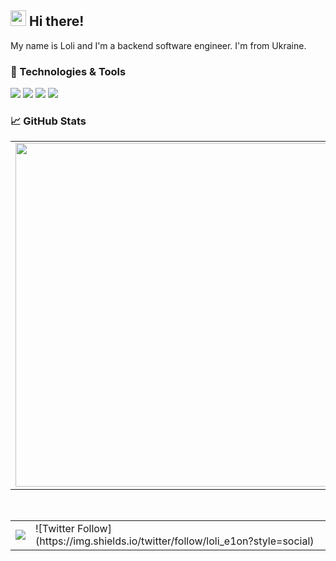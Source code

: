 ## <img src="https://raw.githubusercontent.com/extremecodetv/extremecodetv/master/wave.gif" width="25px"> Hi there! 

My name is Loli and I'm a backend software engineer. I'm from Ukraine.

### 🔧 Technologies & Tools

![](https://img.shields.io/badge/OS-Linux-informational?style=flat-square&logo=linux&logoColor=white&color=5194f0&bgcolor=110d17)
![](https://img.shields.io/badge/Cloud-AWS-informational?style=flat-square&logo=amazon&logoColor=white&color=5194f0)
![](https://img.shields.io/badge/Editor-VS%20Code-informational?style=flat-square&logo=web-storm&logoColor=white&color=5194f0)
![](https://img.shields.io/badge/Code-JavaScript-informational?style=flat-square&logo=javascript&logoColor=white&color=5194f0)

### 📈 GitHub Stats
<p align="center">
  <table>
  <tr>
      <td><img width="550px" align="left" src="https://github-readme-stats.vercel.app/api?username=LoliE1ON&hide_border=true&count_private=false&layout=compact&hide_title=true&show_icons=true&theme=dark&icon_color=5194f0&bg_color=0d1117" /></td>
      <td><img width="550px" src="https://github-readme-stats.vercel.app/api/top-langs/?username=LoliE1ON&hide=html&layout=compact&hide_border=true&hide_title=true&theme=dark&icon_color=5194f0&bg_color=0d1117" /></td>
  </tr>   
</table>
</p>

<br/>

  <table>
  <tr>
      <td>
    <a href="https://patreon.com/e1on"><img src="https://img.shields.io/endpoint.svg?url=https%3A%2F%2Fshieldsio-patreon.vercel.app%2Fapi%3Fusername%3De1on%26type%3Dpatrons&style=for-the-badge" /></a>
    </td>
      <td>
    ![Twitter Follow](https://img.shields.io/twitter/follow/loli_e1on?style=social)

</td>
  </tr>   
</table>



